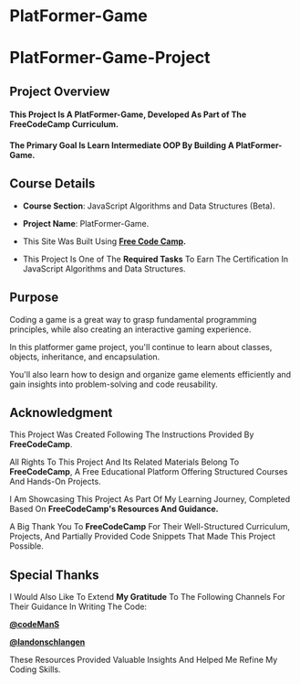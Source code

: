 # PlatFormer-Game

# **PlatFormer-Game-Project**


## **Project Overview**


#### This Project Is A **PlatFormer-Game**, Developed As Part of The FreeCodeCamp Curriculum. 

#### The Primary Goal Is Learn Intermediate OOP By Building A PlatFormer-Game.



## **Course Details**


+ **Course Section**: JavaScript Algorithms and Data Structures (Beta).
  
+ **Project Name**: PlatFormer-Game.
  
+ This Site Was Built Using **[Free Code Camp](https://www.freecodecamp.org/).**
  
+ This Project Is One of The **Required Tasks** To Earn The Certification In JavaScript Algorithms and Data Structures.
  

## **Purpose**

Coding a game is a great way to grasp fundamental programming principles, while also creating an interactive gaming experience.

In this platformer game project, you'll continue to learn about classes, objects, inheritance, and encapsulation. 

You'll also learn how to design and organize game elements efficiently and gain insights into problem-solving and code reusability.


## **Acknowledgment**


This Project Was Created Following The Instructions Provided By **FreeCodeCamp**.

All Rights To This Project And Its Related Materials Belong To **FreeCodeCamp**, A Free Educational Platform Offering Structured Courses And Hands-On Projects.

I Am Showcasing This Project As Part Of My Learning Journey, Completed Based On **FreeCodeCamp's Resources And Guidance.**

A Big Thank You To **FreeCodeCamp** For Their Well-Structured Curriculum, Projects, And Partially Provided Code Snippets That Made This Project Possible.

## **Special Thanks**

I Would Also Like To Extend **My Gratitude** To The Following Channels For Their Guidance In Writing The Code:

**[@codeManS](https://www.youtube.com/@codeManS)**

**[@landonschlangen](https://www.youtube.com/@landonschlangen)**

These Resources Provided Valuable Insights And Helped Me Refine My Coding Skills.






